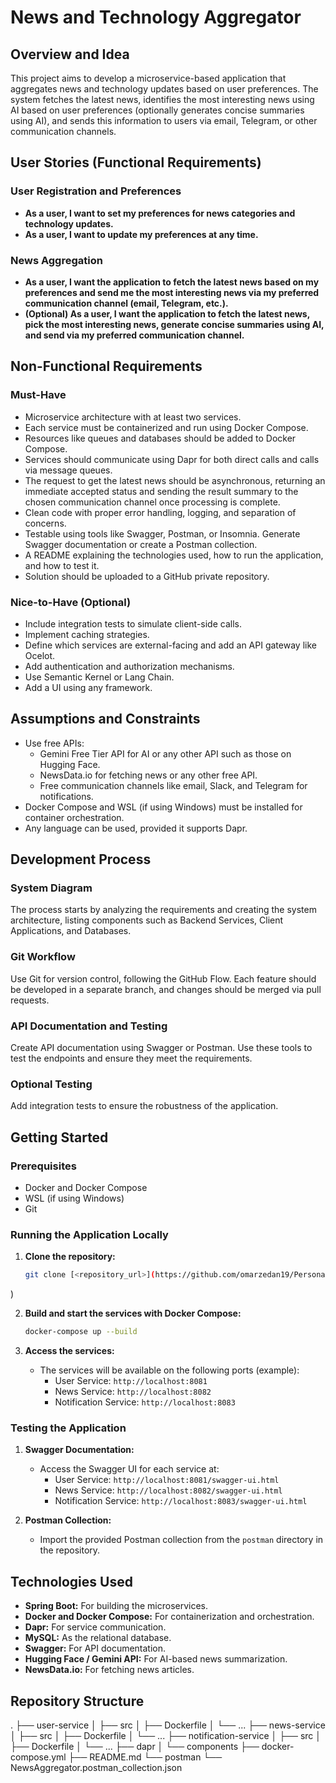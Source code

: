 # News and Technology Aggregator

## Overview and Idea

This project aims to develop a microservice-based application that aggregates news and technology updates based on user preferences. The system fetches the latest news, identifies the most interesting news using AI based on user preferences (optionally generates concise summaries using AI), and sends this information to users via email, Telegram, or other communication channels.

## User Stories (Functional Requirements)

### User Registration and Preferences
- **As a user, I want to set my preferences for news categories and technology updates.**
- **As a user, I want to update my preferences at any time.**

### News Aggregation
- **As a user, I want the application to fetch the latest news based on my preferences and send me the most interesting news via my preferred communication channel (email, Telegram, etc.).**
- **(Optional) As a user, I want the application to fetch the latest news, pick the most interesting news, generate concise summaries using AI, and send via my preferred communication channel.**

## Non-Functional Requirements

### Must-Have
- Microservice architecture with at least two services.
- Each service must be containerized and run using Docker Compose.
- Resources like queues and databases should be added to Docker Compose.
- Services should communicate using Dapr for both direct calls and calls via message queues.
- The request to get the latest news should be asynchronous, returning an immediate accepted status and sending the result summary to the chosen communication channel once processing is complete.
- Clean code with proper error handling, logging, and separation of concerns.
- Testable using tools like Swagger, Postman, or Insomnia. Generate Swagger documentation or create a Postman collection.
- A README explaining the technologies used, how to run the application, and how to test it.
- Solution should be uploaded to a GitHub private repository.

### Nice-to-Have (Optional)
- Include integration tests to simulate client-side calls.
- Implement caching strategies.
- Define which services are external-facing and add an API gateway like Ocelot.
- Add authentication and authorization mechanisms.
- Use Semantic Kernel or Lang Chain.
- Add a UI using any framework.

## Assumptions and Constraints
- Use free APIs:
  - Gemini Free Tier API for AI or any other API such as those on Hugging Face.
  - NewsData.io for fetching news or any other free API.
  - Free communication channels like email, Slack, and Telegram for notifications.
- Docker Compose and WSL (if using Windows) must be installed for container orchestration.
- Any language can be used, provided it supports Dapr.

## Development Process

### System Diagram
The process starts by analyzing the requirements and creating the system architecture, listing components such as Backend Services, Client Applications, and Databases.

### Git Workflow
Use Git for version control, following the GitHub Flow. Each feature should be developed in a separate branch, and changes should be merged via pull requests.

### API Documentation and Testing
Create API documentation using Swagger or Postman. Use these tools to test the endpoints and ensure they meet the requirements.

### Optional Testing
Add integration tests to ensure the robustness of the application.

## Getting Started

### Prerequisites
- Docker and Docker Compose
- WSL (if using Windows)
- Git

### Running the Application Locally

1. **Clone the repository:**
    ```bash
    git clone [<repository_url>](https://github.com/omarzedan19/PersonalizedNewsUpdateAggregator-.git
)
   

2. **Build and start the services with Docker Compose:**
    ```bash
    docker-compose up --build
    ```

3. **Access the services:**
    - The services will be available on the following ports (example):
      - User Service: `http://localhost:8081`
      - News Service: `http://localhost:8082`
      - Notification Service: `http://localhost:8083`

### Testing the Application

1. **Swagger Documentation:**
   - Access the Swagger UI for each service at:
     - User Service: `http://localhost:8081/swagger-ui.html`
     - News Service: `http://localhost:8082/swagger-ui.html`
     - Notification Service: `http://localhost:8083/swagger-ui.html`

2. **Postman Collection:**
   - Import the provided Postman collection from the `postman` directory in the repository.

## Technologies Used
- **Spring Boot:** For building the microservices.
- **Docker and Docker Compose:** For containerization and orchestration.
- **Dapr:** For service communication.
- **MySQL:** As the relational database.
- **Swagger:** For API documentation.
- **Hugging Face / Gemini API:** For AI-based news summarization.
- **NewsData.io:** For fetching news articles.

## Repository Structure

.
├── user-service
│ ├── src
│ ├── Dockerfile
│ └── ...
├── news-service
│ ├── src
│ ├── Dockerfile
│ └── ...
├── notification-service
│ ├── src
│ ├── Dockerfile
│ └── ...
├── dapr
│ └── components
├── docker-compose.yml
├── README.md
└── postman
└── NewsAggregator.postman_collection.json




